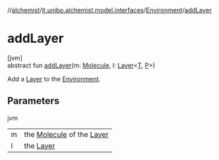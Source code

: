 //[alchemist](../../../index.md)/[it.unibo.alchemist.model.interfaces](../index.md)/[Environment](index.md)/[addLayer](add-layer.md)

# addLayer

[jvm]\
abstract fun [addLayer](add-layer.md)(m: [Molecule](../-molecule/index.md), l: [Layer](../-layer/index.md)<[T](../../it.unibo.alchemist.boundary.interfaces/-output-monitor/index.md), [P](../../it.unibo.alchemist.boundary.interfaces/-output-monitor/index.md)>)

Add a [Layer](../-layer/index.md) to the [Environment](index.md).

## Parameters

jvm

| | |
|---|---|
| m | the [Molecule](../-molecule/index.md) of the [Layer](../-layer/index.md) |
| l | the [Layer](../-layer/index.md) |
